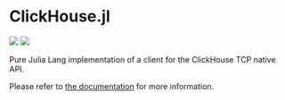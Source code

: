 ClickHouse.jl
=============

[![][doc-badge]][doc-url]
[![][license-badge]][license-url]

Pure Julia Lang implementation of a client for the ClickHouse TCP native API.

Please refer to [the documentation][doc-url] for more information.

[doc-url]: https://athre0z.github.io/ClickHouse.jl/
[doc-badge]: https://img.shields.io/badge/docs-dev-blue.svg
[license-badge]: https://img.shields.io/badge/license-MIT-blue
[license-url]: https://github.com/athre0z/ClickHouse.jl/blob/master/LICENSE